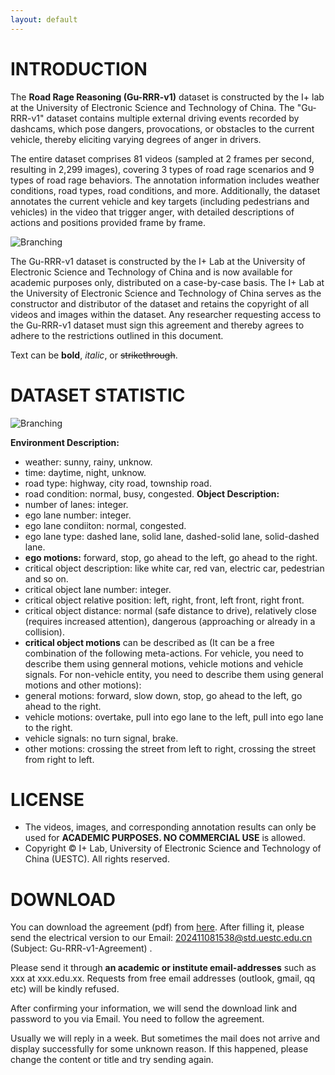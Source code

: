 ```yaml
---
layout: default
---
```

# INTRODUCTION
The **Road Rage Reasoning (Gu-RRR-v1)** dataset is constructed by the I+ lab at the University of Electronic Science and Technology of China. The "Gu-RRR-v1" dataset contains multiple external driving events recorded by dashcams, which pose dangers, provocations, or obstacles to the current vehicle, thereby eliciting varying degrees of anger in drivers.

The entire dataset comprises 81 videos (sampled at 2 frames per second, resulting in 2,299 images), covering 3 types of road rage scenarios and 9 types of road rage behaviors. The annotation information includes weather conditions, road types, road conditions, and more. Additionally, the dataset annotates the current vehicle and key targets (including pedestrians and vehicles) in the video that trigger anger, with detailed descriptions of actions and positions provided frame by frame.

![Branching](https://github.githubassets.com/images/icons/emoji/octocat.png)

The Gu-RRR-v1 dataset is constructed by the I+ Lab at the University of Electronic Science and Technology of China and is now available for academic purposes only, distributed on a case-by-case basis. The I+ Lab at the University of Electronic Science and Technology of China serves as the constructor and distributor of the dataset and retains the copyright of all videos and images within the dataset. Any researcher requesting access to the Gu-RRR-v1 dataset must sign this agreement and thereby agrees to adhere to the restrictions outlined in this document.

Text can be **bold**, _italic_, or ~~strikethrough~~.

# DATASET STATISTIC

![Branching](https://github.githubassets.com/images/icons/emoji/octocat.png)

**Environment Description:**
  - weather: sunny, rainy, unknow.
  - time: daytime, night, unknow.
  - road type: highway, city road, township road.
  - road condition: normal, busy, congested.
**Object Description:**
  - number of lanes: integer.
  - ego lane number: integer.
  - ego lane condiiton: normal, congested.
  - ego lane type: dashed lane, solid lane, dashed-solid lane, solid-dashed lane.
  - **ego motions:** forward, stop, go ahead to the left, go ahead to the right.
  - critical object description: like white car, red van, electric car, pedestrian and so on.
  - critical object lane number: integer.
  - critical object relative position: left, right, front, left front, right front.
  - critical object distance: normal (safe distance to drive), relatively close (requires increased attention), dangerous (approaching or already in a collision).
  - **critical object motions** can be described as (It can be a free combination of the following meta-actions. For vehicle, you need to describe them using genneral motions, vehicle motions and vehicle signals. For non-vehicle entity, you need to describe them using general motions and other motions):
  - general motions: forward, slow down, stop, go ahead to the left, go ahead to the right.
  - vehicle motions: overtake, pull into ego lane to the left, pull into ego lane to the right.
  - vehicle signals: no turn signal, brake.
  - other motions: crossing the street from left to right, crossing the street from right to left. 

# LICENSE

*  The videos, images, and corresponding annotation results can only be used for **ACADEMIC PURPOSES. NO COMMERCIAL USE** is allowed.
*  Copyright © I+ Lab, University of Electronic Science and Technology of China (UESTC). All rights reserved.

# DOWNLOAD

You can download the agreement (pdf) from [here](./another-page.html). After filling it, please send the electrical version to our Email: 202411081538@std.uestc.edu.cn (Subject: Gu-RRR-v1-Agreement) .

Please send it through **an academic or institute email-addresses** such as xxx at xxx.edu.xx. Requests from free email addresses (outlook, gmail, qq etc) will be kindly refused.

After confirming your information, we will send the download link and password to you via Email. You need to follow the agreement.

Usually we will reply in a week. But sometimes the mail does not arrive and display successfully for some unknown reason. If this happened, please change the content or title and try sending again.

